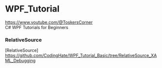 # WPF_Tutorial

https://www.youtube.com/@ToskersCorner</br>
C# WPF Tutorials for Beginners</br>


### RelativeSource
[RelativeSource] https://github.com/CodingHate/WPF_Tutorial_Basic/tree/RelativeSource_XAML_Debugging
